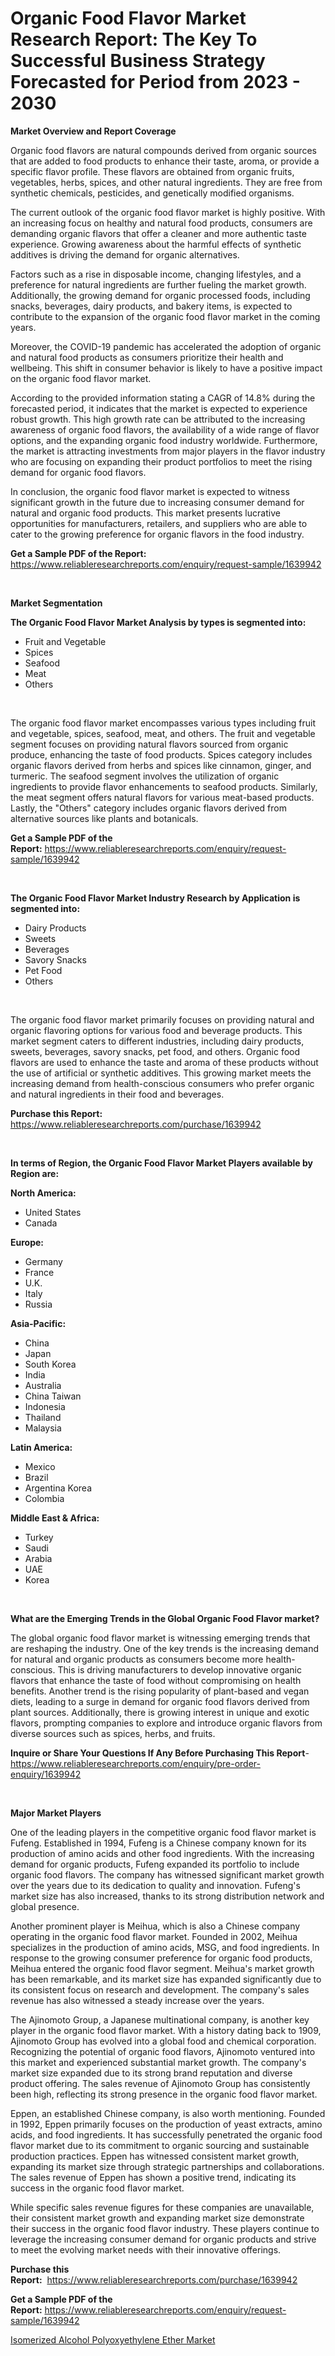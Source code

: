 <p><h1>Organic Food Flavor Market Research Report: The Key To Successful Business Strategy Forecasted for Period from 2023 - 2030</h1></p><p><strong>Market Overview and Report Coverage</strong></p>
<p><p>Organic food flavors are natural compounds derived from organic sources that are added to food products to enhance their taste, aroma, or provide a specific flavor profile. These flavors are obtained from organic fruits, vegetables, herbs, spices, and other natural ingredients. They are free from synthetic chemicals, pesticides, and genetically modified organisms.</p><p>The current outlook of the organic food flavor market is highly positive. With an increasing focus on healthy and natural food products, consumers are demanding organic flavors that offer a cleaner and more authentic taste experience. Growing awareness about the harmful effects of synthetic additives is driving the demand for organic alternatives.</p><p>Factors such as a rise in disposable income, changing lifestyles, and a preference for natural ingredients are further fueling the market growth. Additionally, the growing demand for organic processed foods, including snacks, beverages, dairy products, and bakery items, is expected to contribute to the expansion of the organic food flavor market in the coming years.</p><p>Moreover, the COVID-19 pandemic has accelerated the adoption of organic and natural food products as consumers prioritize their health and wellbeing. This shift in consumer behavior is likely to have a positive impact on the organic food flavor market.</p><p>According to the provided information stating a CAGR of 14.8% during the forecasted period, it indicates that the market is expected to experience robust growth. This high growth rate can be attributed to the increasing awareness of organic food flavors, the availability of a wide range of flavor options, and the expanding organic food industry worldwide. Furthermore, the market is attracting investments from major players in the flavor industry who are focusing on expanding their product portfolios to meet the rising demand for organic food flavors.</p><p>In conclusion, the organic food flavor market is expected to witness significant growth in the future due to increasing consumer demand for natural and organic food products. This market presents lucrative opportunities for manufacturers, retailers, and suppliers who are able to cater to the growing preference for organic flavors in the food industry.</p></p>
<p><strong>Get a Sample PDF of the Report:</strong> <a href="https://www.reliableresearchreports.com/enquiry/request-sample/1639942">https://www.reliableresearchreports.com/enquiry/request-sample/1639942</a></p>
<p>&nbsp;</p>
<p><strong>Market Segmentation</strong></p>
<p><strong>The Organic Food Flavor Market Analysis by types is segmented into:</strong></p>
<p><ul><li>Fruit and Vegetable</li><li>Spices</li><li>Seafood</li><li>Meat</li><li>Others</li></ul></p>
<p>&nbsp;</p>
<p><p>The organic food flavor market encompasses various types including fruit and vegetable, spices, seafood, meat, and others. The fruit and vegetable segment focuses on providing natural flavors sourced from organic produce, enhancing the taste of food products. Spices category includes organic flavors derived from herbs and spices like cinnamon, ginger, and turmeric. The seafood segment involves the utilization of organic ingredients to provide flavor enhancements to seafood products. Similarly, the meat segment offers natural flavors for various meat-based products. Lastly, the "Others" category includes organic flavors derived from alternative sources like plants and botanicals.</p></p>
<p><strong>Get a Sample PDF of the Report:</strong>&nbsp;<a href="https://www.reliableresearchreports.com/enquiry/request-sample/1639942">https://www.reliableresearchreports.com/enquiry/request-sample/1639942</a></p>
<p>&nbsp;</p>
<p><strong>The Organic Food Flavor Market Industry Research by Application is segmented into:</strong></p>
<p><ul><li>Dairy Products</li><li>Sweets</li><li>Beverages</li><li>Savory Snacks</li><li>Pet Food</li><li>Others</li></ul></p>
<p>&nbsp;</p>
<p><p>The organic food flavor market primarily focuses on providing natural and organic flavoring options for various food and beverage products. This market segment caters to different industries, including dairy products, sweets, beverages, savory snacks, pet food, and others. Organic food flavors are used to enhance the taste and aroma of these products without the use of artificial or synthetic additives. This growing market meets the increasing demand from health-conscious consumers who prefer organic and natural ingredients in their food and beverages.</p></p>
<p><strong>Purchase this Report:</strong>&nbsp; <a href="https://www.reliableresearchreports.com/purchase/1639942">https://www.reliableresearchreports.com/purchase/1639942</a></p>
<p>&nbsp;</p>
<p><strong>In terms of Region, the Organic Food Flavor Market Players available by Region are:</strong></p>
<p>
    <p> <strong> North America: </strong>
        <ul>
            <li>United States</li>
            <li>Canada</li>
        </ul>
        </p> 
    <p> <strong> Europe: </strong>
        <ul>
            <li>Germany</li>
            <li>France</li>
            <li>U.K.</li>
            <li>Italy</li>
            <li>Russia</li>
        </ul>
        </p> 
    <p> <strong> Asia-Pacific: </strong>
        <ul>
            <li>China</li>
            <li>Japan</li>
            <li>South Korea</li>
            <li>India</li>
            <li>Australia</li>
            <li>China Taiwan</li>
            <li>Indonesia</li>
            <li>Thailand</li>
            <li>Malaysia</li>
        </ul>
        </p> 
    <p> <strong> Latin America: </strong>
        <ul>
            <li>Mexico</li>
            <li>Brazil</li>
            <li>Argentina Korea</li>
            <li>Colombia</li>
        </ul>
        </p> 
    <p> <strong> Middle East & Africa: </strong>
        <ul>
            <li>Turkey</li>
            <li>Saudi</li>
            <li>Arabia</li>
            <li>UAE</li>
            <li>Korea</li>
        </ul>
    </p>
    </p>
<p>&nbsp;</p>
<p><strong>What are the Emerging Trends in the Global Organic Food Flavor market?</strong></p>
<p><p>The global organic food flavor market is witnessing emerging trends that are reshaping the industry. One of the key trends is the increasing demand for natural and organic products as consumers become more health-conscious. This is driving manufacturers to develop innovative organic flavors that enhance the taste of food without compromising on health benefits. Another trend is the rising popularity of plant-based and vegan diets, leading to a surge in demand for organic food flavors derived from plant sources. Additionally, there is growing interest in unique and exotic flavors, prompting companies to explore and introduce organic flavors from diverse sources such as spices, herbs, and fruits.</p></p>
<p><strong>Inquire or Share Your Questions If Any Before Purchasing This Report</strong>- <a href="https://www.reliableresearchreports.com/enquiry/pre-order-enquiry/1639942">https://www.reliableresearchreports.com/enquiry/pre-order-enquiry/1639942</a></p>
<p>&nbsp;</p>
<p><strong>Major Market Players</strong></p>
<p><p>One of the leading players in the competitive organic food flavor market is Fufeng. Established in 1994, Fufeng is a Chinese company known for its production of amino acids and other food ingredients. With the increasing demand for organic products, Fufeng expanded its portfolio to include organic food flavors. The company has witnessed significant market growth over the years due to its dedication to quality and innovation. Fufeng's market size has also increased, thanks to its strong distribution network and global presence. </p><p>Another prominent player is Meihua, which is also a Chinese company operating in the organic food flavor market. Founded in 2002, Meihua specializes in the production of amino acids, MSG, and food ingredients. In response to the growing consumer preference for organic food products, Meihua entered the organic food flavor segment. Meihua's market growth has been remarkable, and its market size has expanded significantly due to its consistent focus on research and development. The company's sales revenue has also witnessed a steady increase over the years.</p><p>The Ajinomoto Group, a Japanese multinational company, is another key player in the organic food flavor market. With a history dating back to 1909, Ajinomoto Group has evolved into a global food and chemical corporation. Recognizing the potential of organic food flavors, Ajinomoto ventured into this market and experienced substantial market growth. The company's market size expanded due to its strong brand reputation and diverse product offering. The sales revenue of Ajinomoto Group has consistently been high, reflecting its strong presence in the organic food flavor market.</p><p>Eppen, an established Chinese company, is also worth mentioning. Founded in 1992, Eppen primarily focuses on the production of yeast extracts, amino acids, and food ingredients. It has successfully penetrated the organic food flavor market due to its commitment to organic sourcing and sustainable production practices. Eppen has witnessed consistent market growth, expanding its market size through strategic partnerships and collaborations. The sales revenue of Eppen has shown a positive trend, indicating its success in the organic food flavor market.</p><p>While specific sales revenue figures for these companies are unavailable, their consistent market growth and expanding market size demonstrate their success in the organic food flavor industry. These players continue to leverage the increasing consumer demand for organic products and strive to meet the evolving market needs with their innovative offerings.</p></p>
<p><strong>Purchase this Report:</strong>&nbsp;&nbsp;<a href="https://www.reliableresearchreports.com/purchase/1639942">https://www.reliableresearchreports.com/purchase/1639942</a></p>
<p></p>
<p><strong>Get a Sample PDF of the Report:</strong>&nbsp;<a href="https://www.reliableresearchreports.com/enquiry/request-sample/1639942">https://www.reliableresearchreports.com/enquiry/request-sample/1639942</a></p>
<p><p><a href="https://github.com/PeterParrish5/Market-Research-Report-List-2/blob/main/isomerized-alcohol-polyoxyethylene-ether-market.md">Isomerized Alcohol Polyoxyethylene Ether Market</a></p></p>